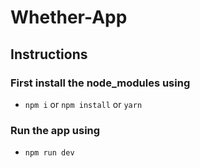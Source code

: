 # Whether-App

## Instructions
### First install the node_modules using
+ `npm i` or `npm install` or `yarn`

### Run the app using
+ `npm run dev`
